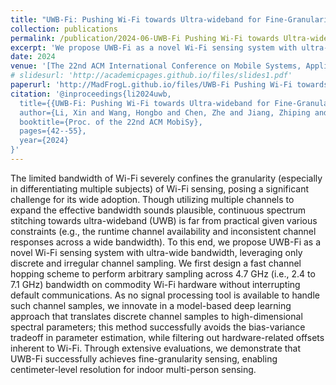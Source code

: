 ```yaml
---
title: "UWB-Fi: Pushing Wi-Fi towards Ultra-wideband for Fine-Granularity Sensing"
collection: publications
permalink: /publication/2024-06-UWB-Fi Pushing Wi-Fi towards Ultra-wideband for Fine-Granularity Sensing-MobiSys
excerpt: 'We propose UWB-Fi as a novel Wi-Fi sensing system with ultra-wide bandwidth, leveraging only discrete and irregular channel sampling.'
date: 2024
venue: '[The 22nd ACM International Conference on Mobile Systems, Applications, and Services](https://www.sigmobile.org/mobisys/2024/)'
# slidesurl: 'http://academicpages.github.io/files/slides1.pdf'
paperurl: 'http://MadFrogL.github.io/files/UWB-Fi Pushing Wi-Fi towards Ultra-wideband for Fine-Granularity Sensing.pdf'
citation: '@inproceedings{li2024uwb,
  title={{UWB-Fi: Pushing Wi-Fi towards Ultra-wideband for Fine-Granularity Sensing}},
  author={Li, Xin and Wang, Hongbo and Chen, Zhe and Jiang, Zhiping and Luo, Jun},
  booktitle={Proc. of the 22nd ACM MobiSy},
  pages={42--55},
  year={2024}
}'
---
```


The limited bandwidth of Wi-Fi severely confines the granularity (especially in differentiating multiple subjects) of Wi-Fi sensing, posing a significant challenge for its wide adoption. Though utilizing multiple channels to expand the effective bandwidth sounds plausible, continuous spectrum stitching towards ultra-wideband (UWB) is far from practical given various constraints (e.g., the runtime channel availability and inconsistent channel responses across a wide bandwidth). To this end, we propose UWB-Fi as a novel Wi-Fi sensing system with ultra-wide bandwidth, leveraging only discrete and irregular channel sampling. We first design a fast channel hopping scheme to perform arbitrary sampling across 4.7 GHz (i.e., 2.4 to 7.1 GHz) bandwidth on commodity Wi-Fi hardware without interrupting default communications. As no signal processing tool is available to handle such channel samples, we innovate in a model-based deep learning approach that translates discrete channel samples to high-dimensional spectral parameters; this method successfully avoids the bias-variance tradeoff in parameter estimation, while filtering out hardware-related offsets inherent to Wi-Fi. Through extensive evaluations, we demonstrate that UWB-Fi successfully achieves fine-granularity sensing, enabling centimeter-level resolution for indoor multi-person sensing.
